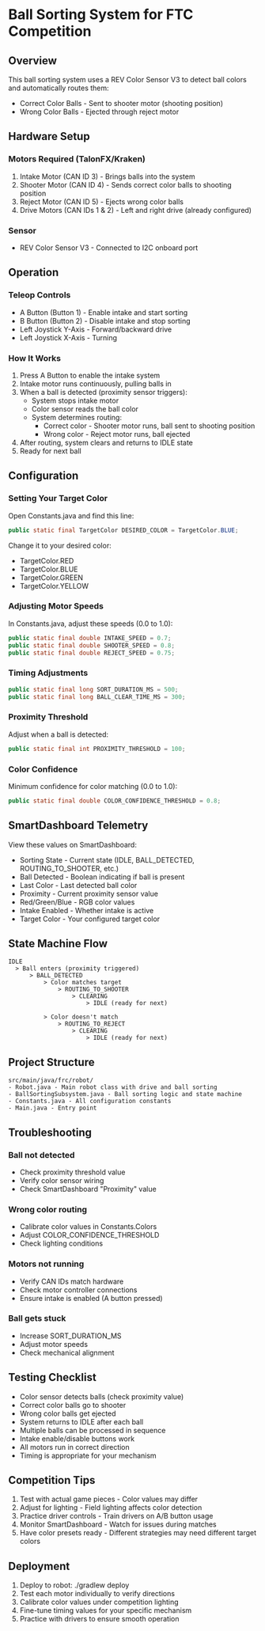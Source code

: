 # Ball Sorting System for FTC Competition

## Overview

This ball sorting system uses a REV Color Sensor V3 to detect ball colors and automatically routes them:
- Correct Color Balls - Sent to shooter motor (shooting position)
- Wrong Color Balls - Ejected through reject motor

## Hardware Setup

### Motors Required (TalonFX/Kraken)
1. Intake Motor (CAN ID 3) - Brings balls into the system
2. Shooter Motor (CAN ID 4) - Sends correct color balls to shooting position
3. Reject Motor (CAN ID 5) - Ejects wrong color balls
4. Drive Motors (CAN IDs 1 & 2) - Left and right drive (already configured)

### Sensor
- REV Color Sensor V3 - Connected to I2C onboard port

## Operation

### Teleop Controls
- A Button (Button 1) - Enable intake and start sorting
- B Button (Button 2) - Disable intake and stop sorting
- Left Joystick Y-Axis - Forward/backward drive
- Left Joystick X-Axis - Turning

### How It Works

1. Press A Button to enable the intake system
2. Intake motor runs continuously, pulling balls in
3. When a ball is detected (proximity sensor triggers):
   - System stops intake motor
   - Color sensor reads the ball color
   - System determines routing:
     - Correct color - Shooter motor runs, ball sent to shooting position
     - Wrong color - Reject motor runs, ball ejected
4. After routing, system clears and returns to IDLE state
5. Ready for next ball

## Configuration

### Setting Your Target Color

Open Constants.java and find this line:

```java
public static final TargetColor DESIRED_COLOR = TargetColor.BLUE;
```

Change it to your desired color:
- TargetColor.RED
- TargetColor.BLUE
- TargetColor.GREEN
- TargetColor.YELLOW

### Adjusting Motor Speeds

In Constants.java, adjust these speeds (0.0 to 1.0):

```java
public static final double INTAKE_SPEED = 0.7;
public static final double SHOOTER_SPEED = 0.8;
public static final double REJECT_SPEED = 0.75;
```

### Timing Adjustments

```java
public static final long SORT_DURATION_MS = 500;
public static final long BALL_CLEAR_TIME_MS = 300;
```

### Proximity Threshold

Adjust when a ball is detected:

```java
public static final int PROXIMITY_THRESHOLD = 100;
```

### Color Confidence

Minimum confidence for color matching (0.0 to 1.0):

```java
public static final double COLOR_CONFIDENCE_THRESHOLD = 0.8;
```

## SmartDashboard Telemetry

View these values on SmartDashboard:
- Sorting State - Current state (IDLE, BALL_DETECTED, ROUTING_TO_SHOOTER, etc.)
- Ball Detected - Boolean indicating if ball is present
- Last Color - Last detected ball color
- Proximity - Current proximity sensor value
- Red/Green/Blue - RGB color values
- Intake Enabled - Whether intake is active
- Target Color - Your configured target color

## State Machine Flow

```
IDLE
  > Ball enters (proximity triggered)
      > BALL_DETECTED
          > Color matches target
              > ROUTING_TO_SHOOTER
                  > CLEARING
                      > IDLE (ready for next)
          
          > Color doesn't match
              > ROUTING_TO_REJECT
                  > CLEARING
                      > IDLE (ready for next)
```

## Project Structure

```
src/main/java/frc/robot/
- Robot.java - Main robot class with drive and ball sorting
- BallSortingSubsystem.java - Ball sorting logic and state machine
- Constants.java - All configuration constants
- Main.java - Entry point
```

## Troubleshooting

### Ball not detected
- Check proximity threshold value
- Verify color sensor wiring
- Check SmartDashboard "Proximity" value

### Wrong color routing
- Calibrate color values in Constants.Colors
- Adjust COLOR_CONFIDENCE_THRESHOLD
- Check lighting conditions

### Motors not running
- Verify CAN IDs match hardware
- Check motor controller connections
- Ensure intake is enabled (A button pressed)

### Ball gets stuck
- Increase SORT_DURATION_MS
- Adjust motor speeds
- Check mechanical alignment

## Testing Checklist

- Color sensor detects balls (check proximity value)
- Correct color balls go to shooter
- Wrong color balls get ejected
- System returns to IDLE after each ball
- Multiple balls can be processed in sequence
- Intake enable/disable buttons work
- All motors run in correct direction
- Timing is appropriate for your mechanism

## Competition Tips

1. Test with actual game pieces - Color values may differ
2. Adjust for lighting - Field lighting affects color detection
3. Practice driver controls - Train drivers on A/B button usage
4. Monitor SmartDashboard - Watch for issues during matches
5. Have color presets ready - Different strategies may need different target colors

## Deployment

1. Deploy to robot: ./gradlew deploy
2. Test each motor individually to verify directions
3. Calibrate color values under competition lighting
4. Fine-tune timing values for your specific mechanism
5. Practice with drivers to ensure smooth operation

